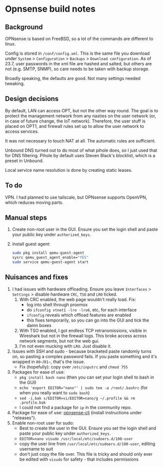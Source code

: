 # Opnsense build notes

## Background

OPNsense is based on FreeBSD, so a lot of the commands are different to linux.

Config is stored in `/conf/config.xml`. This is the same file you download under `System` > `Configuration` > `Backups` > `Download configuration`. As of 23.7, user passwords in the xml file are hashed and salted, but others are not (e.g. SMTP, SNMP), so care needs to be taken with backup storage.

Broadly speaking, the defaults are good. Not many settings needed tweaking.

## Design decisions

By default, LAN can access OPT, but not the other way round. The goal is to protect the management network from any nasties on the user network (or, in case of future change, the IoT network). Therefore, the user stuff is placed on OPT1, and firewall rules set up to allow the user network to access services.

It was not necessary to touch NAT at all. The automatic rules are sufficient.

Unbound DNS turned out to do most of what pihole does, so I just used that for DNS filtering. Pihole by default uses Steven Black's blocklist, which is a preset in Unbound.

Local service name resolution is done by creating static leases.

## To do

VPN. I had planned to use tailscale, but OPNsense supports OpenVPN, which reduces moving parts.

## Manual steps

1. Create non-root user in the GUI. Ensure you set the login shell and paste your public key under `authorized_keys`.
2. Install guest agent:

   ```bash
   sudo pkg install qemu-guest-agent
   sysrc qemu_guest_agent_enable="YES"
   sudo service qemu-guest-agent start
   ```

## Nuisances and fixes

1. I had issues with hardware offloading. Ensure you leave `Interfaces` > `Settings` > disable hardware `CRC`, `TSO` and `LRO` ticked.
    1. With CRC enabled, the web page wouldn't really load. Fix:
        - log into shell through proxmox
        - do `ifconfig vtnet1 -lro -lro6`, etc, for each interface
        - `ifconfig` reveals which offload features are enabled
        - this fixes temporarily, so you can go into the GUI and tick the damn boxes
    2. With TSO enabled, I got endless TCP retransmissions, visible in Wireshark but not in the firewall logs. This broke access across network segments, but not the web gui.
    3. I'm not even mucking with `LRO`. Just disable it.
2. Issues with SSH and sudo - because bracketed paste randomly turns on, so pasting a complex password fails. If you paste something and it's wrapped in `00~`/`01~`, that's the issue.
    - Fix (hopefully): copy over `/etc/inputrc` and `chmod 755`
3. Packages for ease of use:
   - `pkg install bash nano` (then you can set your login shell to bash in the GUI)
   - `echo 'export EDITOR="nano"' | sudo tee -a /root/.bashrc` (for when you really want to `sudo bash`)
   - `sed -i.bak s/EDITOR=vi/EDITOR=nano/g ~/.profile && rm .profile.bak`
   - I could not find a package for `ip` in the community repo.
4. Package for ease of use: [opnsense-cli](https://github.com/mihakralj/opnsense-cli) (install instructions under "releases").
5. Enable non-root user for sudo:
    - Best to create the user in the GUI. Ensure you set the login shell and paste your public key under `authorized_keys`.
    - `EDITOR=nano visudo /usr/local/etc/sudoers.d/100-user`
    - copy the user line from `/usr/local/etc/sudoers.d/100-user`, editing username to suit
    - don't just copy the file over. This file is tricky and should only ever be edited with `visudo` for safety - that includes permissions
